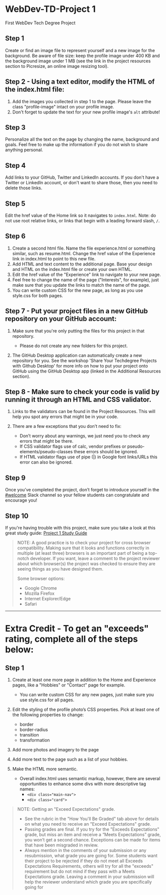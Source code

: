 # WebDev-TD-Project 1

First WebDev Tech Degree Project

## Step 1

Create or find an image file to represent yourself and a new image for the background. Be aware of file size: keep the profile image under 400 KB and the background image under 1 MB (see the link in the project resources section to Picresize, an online image resizing tool).

## Step 2 - Using a text editor, modify the HTML of the index.html file:

1. Add the images you collected in step 1 to the page. Please leave the class "profile-image" intact on your profile image.
2. Don't forget to update the text for your new profile image's `alt` attribute!

## Step 3

Personalize all the text on the page by changing the name, background and goals. Feel free to make up the information if you do not wish to share anything personal.

## Step 4

Add links to your GitHub, Twitter and LinkedIn accounts. If you don't have a Twitter or LinkedIn account, or don't want to share those, then you need to delete those links.

## Step 5

Edit the href value of the Home link so it navigates to `index.html`. Note: do not use root relative links, or links that begin with a leading forward slash, `/`.

## Step 6

1. Create a second html file. Name the file experience.html or something similar, such as resume.html. Change the href value of the Experience link in index.html to point to this new file.
2. Add HTML and text content to the additional page. Base your design and HTML on the index.html file or create your own HTML.
3. Edit the href value of the "Experience" link to navigate to your new page.
4. Feel free to change the name of the page ("Interests", for example), just make sure that you update the links to match the name of the page.
5. You can write custom CSS for the new page, as long as you use style.css for both pages.

## Step 7 - Put your project files in a new GitHub repository on your GitHub account:

1. Make sure that you're only putting the files for this project in that repository.

   - Please do not create any new folders for this project.

2. The GitHub Desktop application can automatically create a new repository for you. See the workshop 'Share Your Techdegree Projects with Github Desktop' for more info on how to put your project onto GitHub using the GitHub Desktop app (linked in the Additional Resources section).

## Step 8 - Make sure to check your code is valid by running it through an HTML and CSS validator.

1. Links to the validators can be found in the Project Resources. This will help you spot any errors that might be in your code.
2. There are a few exceptions that you don’t need to fix:

   - Don’t worry about any warnings, we just need you to check any errors that might be there.
   - If CSS validator flags use of calc, vendor prefixes or pseudo-elements/pseudo-classes these errors should be ignored.
   - If HTML validator flags use of pipe (|) in Google font links/URLs this error can also be ignored.

## Step 9

Once you’ve completed the project, don’t forget to introduce yourself in the [#welcome](#) Slack channel so your fellow students can congratulate and encourage you!

## Step 10

If you're having trouble with this project, make sure you take a look at this great study guide: [Project 1 Study Guide](https://teamtreehouse.com/library/project-1-study-guide)

> NOTE: A good practice is to check your project for cross browser compatibility. Making sure that it looks and functions correctly in multiple (at least three) browsers is an important part of being a top-notch developer. If you want, leave a comment to the project reviewer about which browser(s) the project was checked to ensure they are seeing things as you have designed them.
>
> Some browser options:
>
> - Google Chrome
> - Mozilla Firefox
> - Internet Explorer/Edge
> - Safari

---

# Extra Credit - To get an "exceeds" rating, complete all of the steps below:

## Step 1

1. Create at least one more page in addition to the Home and Experience pages, like a "Hobbies" or "Contact" page for example.

   - You can write custom CSS for any new pages, just make sure you use style.css for all pages.

2. Edit the styling of the profile photo’s CSS properties. Pick at least one of the following properties to change:

   - border
   - border-radius
   - transition
   - transformation

3. Add more photos and imagery to the page
4. Add more text to the page such as a list of your hobbies.
5. Make the HTML more semantic.
   - Overall index.html uses semantic markup, however, there are several opportunities to enhance some divs with more descriptive tag names:
     - `<div class="main-nav">`
     - `<div class="card">`

> NOTE: Getting an "Exceed Expectations" grade.
>
> - See the rubric in the "How You'll Be Graded" tab above for details on what you need to receive an "Exceed Expectations" grade.
> - Passing grades are final. If you try for the "Exceeds Expectations" grade, but miss an item and receive a “Meets Expectations” grade, you won’t get a second chance. Exceptions can be made for items that have been misgraded in review.
> - Always mention in the comments of your submission or any resubmission, what grade you are going for. Some students want their project to be rejected if they do not meet all Exceeds Expectations Requirements, others will try for all the "exceeds" requirement but do not mind if they pass with a Meets Expectations grade. Leaving a comment in your submission will help the reviewer understand which grade you are specifically going for
